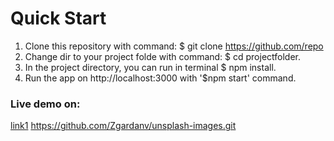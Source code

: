 # Quick Start

1) Clone this repository with command: $ git clone https://github.com/repo
2) Change dir to your project folde with command: $ cd projectfolder.
3) In the project directory, you can run in terminal $ npm install.
4) Run the app on http://localhost:3000 with '$npm start' command.


### Live demo on:

[link1](link2)
https://github.com/Zgardanv/unsplash-images.git
